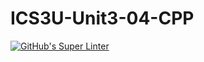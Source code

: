 # ICS3U-Unit3-04-CPP

[![GitHub's Super Linter](https://github.com/Huzaifa-Khalid-2/ICS3U-Unit3-04-CPP/workflows/GitHub's%20Super%20Linter/badge.svg)](https://github.com/Huzaifa-Khalid-2/ICS3U-Unit3-04-CPP/actions)
